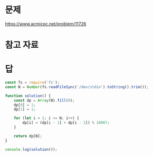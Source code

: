 # 문제
https://www.acmicpc.net/problem/11726

# 참고 자료 

# 답
```javascript
const fs = require('fs');
const N = Number(fs.readFileSync('/dev/stdin').toString().trim());

function solution() {
    const dp = Array(N).fill(0);
    dp[0] = 1;
    dp[1] = 1;

    for (let i = 2; i <= N; i++) {
        dp[i] = (dp[i - 1] + dp[i - 2]) % 10007;
    }

    return dp[N];
}

console.log(solution());
```
